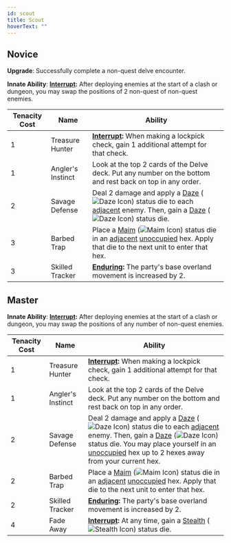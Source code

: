 ```yaml
---
id: scout
title: Scout
hoverText: ""
---
```


## Novice

**Upgrade**: Successfully complete a non-quest delve encounter.

**Innate Ability**: **[Interrupt](/docs/all/glossary/interrupt):** After deploying enemies at the start of a clash or dungeon, you may swap the positions of 2 non-quest of non-quest enemies. 

| Tenacity Cost | Name | Ability |
|-----------|-------|-------|
| 1 | Treasure Hunter | **[Interrupt](/docs/all/glossary/interrupt):** When making a lockpick check, gain 1 additional attempt for that check. |
| 1 | Angler's Instinct | Look at the top 2 cards of the Delve deck. Put any number on the bottom and rest back on top in any order. |
| 2 | Savage Defense | Deal 2 damage and apply a [Daze](/docs/all/status-effects/daze) (<img src="/icons/daze.svg" alt="Daze Icon" class="icon-svg" />) status die to each [adjacent](/docs/all/glossary/adjacent) enemy. Then, gain a [Daze](/docs/all/status-effects/daze) (<img src="/icons/daze.svg" alt="Daze Icon" class="icon-svg" />) status die. |
| 3 | Barbed Trap | Place a [Maim](/docs/all/status-effects/maim) (<img src="/icons/maim.svg" alt="Maim Icon" class="icon-svg" />) status die in an [adjacent](/docs/all/glossary/adjacent) [unoccupied](/docs/all/glossary/occupied) hex. Apply that die to the next unit to enter that hex. |
| 3 | Skilled Tracker | **[Enduring](/docs/all/glossary/enduring):** The party's base overland movement is increased by 2. |

## Master

**Innate Ability**: **[Interrupt](/docs/all/glossary/interrupt):** After deploying enemies at the start of a clash or dungeon, you may swap the positions of any number of non-quest enemies. 

| Tenacity Cost | Name | Ability |
|-----------|-------|-------|
| 1 | Treasure Hunter | **[Interrupt](/docs/all/glossary/interrupt):** When making a lockpick check, gain 1 additional attempt for that check. |
| 1 | Angler's Instinct | Look at the top 2 cards of the Delve deck. Put any number on the bottom and rest back on top in any order. |
| 2 | Savage Defense | Deal 2 damage and apply a [Daze](/docs/all/status-effects/daze) (<img src="/icons/daze.svg" alt="Daze Icon" class="icon-svg" />) status die to each [adjacent](/docs/all/glossary/adjacent) enemy. Then, gain a [Daze](/docs/all/status-effects/daze) (<img src="/icons/daze.svg" alt="Daze Icon" class="icon-svg" />) status die. You may place yourself in an [unoccupied](/docs/all/glossary/occupied) hex up to 2 hexes away from your current hex. |
| 2 | Barbed Trap | Place a [Maim](/docs/all/status-effects/maim) (<img src="/icons/maim.svg" alt="Maim Icon" class="icon-svg" />) status die in an [adjacent](/docs/all/glossary/adjacent) [unoccupied](/docs/all/glossary/occupied) hex. Apply that die to the next unit to enter that hex. |
| 2 | Skilled Tracker | **[Enduring](/docs/all/glossary/enduring):** The party's base overland movement is increased by 2. |
| 4 | Fade Away | **[Interrupt](/docs/all/glossary/interrupt):** At any time, gain a [Stealth](/docs/all/status-effects/stealth.md) (<img src="/icons/stealth.svg" alt="Stealth Icon" class="icon-svg" />) status die.|